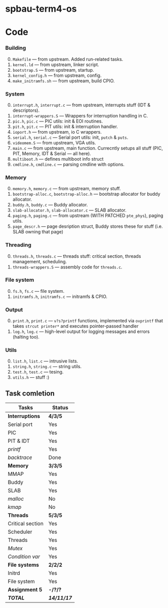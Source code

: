 # spbau-term4-os

# Code

### Building

0. `Makefile` — from upstream. Added run-related tasks.
0. `kernel.ld` — from upstream, linker script.
0. `bootstrap.S` — from upstream, startup.
0. `kernel_config.h` — from upstream, config.
0. `make_initramfs.sh` — from upstream, build CPIO.

### System

0. `interrupt.h`, `interrupt.c` — from upstream, interrupts stuff (IDT & descriptors).
0. `interrupt-wrappers.S` — Wrappers for interruption handling in C.
0. `pic.h`, `pic.c` — PIC utils: init & EOI routines.
0. `pit.h`, `pit.c` — PIT utils: init & interruption handler.
0. `ioport.h` — from upstream, io C wrappers.
0. `serial.h`, `serial.c` — Serial port utils: init, `putch` & `puts`.
0. `videomem.S` — from upstream, VGA utils.
0. `main.c` — from upstream, main function. Currecntly setups all stuff (PIC, PIT, Memory, IDT & Serial — all here).
0. `multiboot.h` — defines multiboot info struct
0. `cmdline.h`, `cmdline.c` — parsing cmdline with options.

### Memory

0. `memory.h`, `memory.c` — from upstream, memory stuff.
0. `bootstrap-alloc.c`, `bootstrap-alloc.h` — bootstrap allocator for buddy allocator.
0. `buddy.h`, `buddy.c` — Buddy allocator.
0. `slab-allocator.h`, `slab-allocator.c` — SLAB allocator.
0. `paging.h`, `paging.c` — from upstream (WITH PATCHED `pte_phys`), paging utils.
0. `page_descr.h` — page desription struct, Buddy stores these for stuff (i.e. SLAB owning that page)

### Threading
0. `threads.h`, `threads.c` — threads stuff: critical section, threads management, scheduling.
0. `threads-wrappers.S` — assembly code for `threads.c`.

### File system
0. `fs.h`, `fs.c` — file system.
0. `initramfs.h`, `initramfs.c` — initramfs & CPIO.

### Output
0. `print.h`, `print.c` — `v?s?printf` functions, implemented via `ovprintf` that takes `strcut printer*` and executes pointer-passed handler
0. `log.h`, `log.c` — high-level output for logging messages and errors (halting too).

### Utils
0. `list.h`, `list.c` — intrusive lists.
0. `string.h`, `string.c` — string utils.
0. `test.h`, `test.c` — tesing.
0. `utils.h` — stuff :)

## Task comletion

|**Tasks**             |**Status**    |
|----------------------|--------------|
|**Interruptions**     |**4/3/5**     |
|Serial port           |Yes           |
|PIC                   |Yes           |
|PIT & IDT             |Yes           |
|*printf*              |Yes           |
|*backtrace*           |Done          |
|**Memory**            |**3/3/5**     |
|MMAP                  |Yes           |
|Buddy                 |Yes           |
|SLAB                  |Yes           |
|*malloc*              |No            |
|*kmap*                |No            |
|**Threads**           |**5/3/5**     |
|Critical section      |Yes           |
|Scheduler             |Yes           |
|Threads               |Yes           |
|*Mutex*               |Yes           |
|*Condition var*       |Yes           |
|**File systems**      |**2/2/2**     |
|Initrd                |Yes           |
|File system           |Yes           |
|**Assignment 5**      |**-/?/?**     |
|***TOTAL***           |***14/11/17***|

